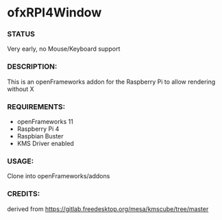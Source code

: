 # ofxRPI4Window

### STATUS
Very early, no Mouse/Keyboard support

### DESCRIPTION:   
This is an openFrameworks addon for the Raspberry Pi to allow rendering without X

### REQUIREMENTS:   
- openFrameworks 11
- Raspberry Pi 4
- Raspbian Buster
- KMS Driver enabled

### USAGE:   
Clone into openFrameworks/addons

### CREDITS:   
derived from 
https://gitlab.freedesktop.org/mesa/kmscube/tree/master
